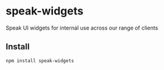 # speak-widgets

Speak UI widgets for internal use across our range of clients


## Install

`npm install speak-widgets`